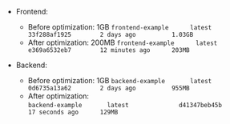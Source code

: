 * Frontend:
  * Before optimization: 1GB
```frontend-example      latest              33f288af1925        2 days ago          1.03GB```
  * After optimization: 200MB
```frontend-example      latest              e369a6532eb7        12 minutes ago      203MB```

* Backend:
  * Before optimization: 1GB
```backend-example       latest              0d6735a13a62        2 days ago          955MB```
  * After optimization:  
```backend-example       latest              d41347beb45b        17 seconds ago      129MB```

